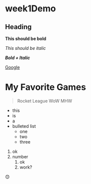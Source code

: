 # week1Demo

## Heading

**This should be bold**

*This should be italic*

***Bold + Italic***

[Google](http://www.google.com)

# My Favorite Games
>Rocket League
>WoW
>MHW

- this
- is
- a
- bulleted list
    - one
    - two
    - three

1. ok
2. number
    1. ok
    1. work?


:blush:


  
